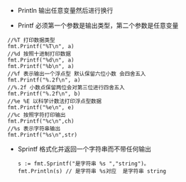 
 + Println 输出任意变量然后进行换行

 + Printf  必须第一个参数是输出类型，第二个参数是任意变量

  ```
  //%T 打印数据类型
  fmt.Printf("%T\n", a)
  //%d 按照十进制打印数据
  fmt.Printf("%d\n", a)
  fmt.Printf("%b\n", a)
  //%f 表示输出一个浮点型 默认保留六位小数 会四舍五入
  fmt.Printf("%.2f\n", a)
  //%.2f 小数点保留两位会对第三位进行四舍五入
  fmt.Printf("%.2f\n", b)
  //%e %E 以科学计数法打印浮点型数据
  fmt.Printf("%e\n", e)
  //%c 按照字符打印输出
  fmt.Printf("%c\n",ch)
  //%s 表示字符串输出
  fmt.Printf("%s\n",str)
  ```

+ Sprintf   格式化并返回一个字符串而不带任何输出 

  ```
  s := fmt.Sprintf("是字符串 %s ","string")。
  fmt.Println(s) // 是字符串 %s对应  是字符串 string
  ```